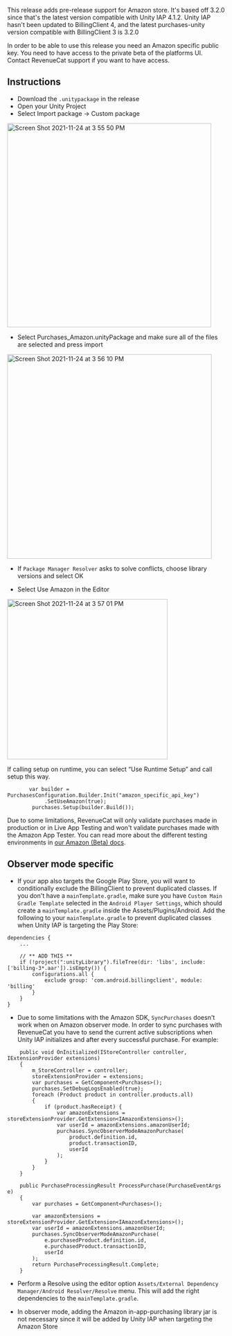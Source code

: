 This release adds pre-release support for Amazon store. It's based off 3.2.0 since that's the latest version compatible with Unity IAP 4.1.2. Unity IAP hasn't been updated to BillingClient 4, and the latest purchases-unity version compatible with BillingClient 3 is 3.2.0

In order to be able to use this release you need an Amazon specific public key. You need to have access to the private beta of the platforms UI. Contact RevenueCat support if you want to have access.

## Instructions
- Download the `.unitypackage` in the release
- Open your Unity Project
- Select Import package -> Custom package
<img width="471" alt="Screen Shot 2021-11-24 at 3 55 50 PM" src="https://user-images.githubusercontent.com/664544/143326927-764cb381-30a7-4d8d-8f3a-3c45c1e9d67f.png">

- Select Purchases_Amazon.unityPackage and make sure all of the files are selected and press import

<img width="472" alt="Screen Shot 2021-11-24 at 3 56 10 PM" src="https://user-images.githubusercontent.com/664544/143326950-ec8d5993-cd9e-468a-9a9a-27fee8a63519.png">

- If `Package Manager Resolver` asks to solve conflicts, choose library versions and select OK

- Select Use Amazon in the Editor

<img width="370" alt="Screen Shot 2021-11-24 at 3 57 01 PM" src="https://user-images.githubusercontent.com/664544/143327015-c0563d7f-df10-41c3-a150-9d14988e7148.png">

If calling setup on runtime, you can select “Use Runtime Setup” and call setup this way.

```
       var builder = PurchasesConfiguration.Builder.Init("amazon_specific_api_key")
            .SetUseAmazon(true);
        purchases.Setup(builder.Build());
```

Due to some limitations, RevenueCat will only validate purchases made in production or in Live App Testing and won't validate purchases made with the Amazon App Tester. You can read more about the different testing environments in [our Amazon (Beta) docs](https://docs.revenuecat.com/docs/amazon-store-beta#sandbox-testing).

## Observer mode specific

- If your app also targets the Google Play Store, you will want to conditionally exclude the BillingClient to prevent duplicated classes. If you don't have a `mainTemplate.gradle`, make sure you have `Custom Main Gradle Template` selected in the `Android Player Settings`, which should create a `mainTemplate.gradle` inside the Assets/Plugins/Android.  Add the following to your `mainTemplate.gradle` to prevent duplicated classes when Unity IAP is targeting the Play Store:

```
dependencies {
    ...
    
    // ** ADD THIS **
    if (!project(":unityLibrary").fileTree(dir: 'libs', include: ['billing-3*.aar']).isEmpty()) {
        configurations.all {
            exclude group: 'com.android.billingclient', module: 'billing'
        }
    }
}
```

- Due to some limitations with the Amazon SDK, `SyncPurchases` doesn't work when on Amazon observer mode. In order to sync purchases with RevenueCat you have to send the current active subscriptions when Unity IAP initializes and after every successful purchase. For example:

```
    public void OnInitialized(IStoreController controller, IExtensionProvider extensions)
    {
        m_StoreController = controller;
        storeExtensionProvider = extensions;
        var purchases = GetComponent<Purchases>();
        purchases.SetDebugLogsEnabled(true);
        foreach (Product product in controller.products.all)
        {
            if (product.hasReceipt) {
                var amazonExtensions = storeExtensionProvider.GetExtension<IAmazonExtensions>();
                var userId = amazonExtensions.amazonUserId;
                purchases.SyncObserverModeAmazonPurchase(
                    product.definition.id,
                    product.transactionID,
                    userId
                );
            }
        }
    }

    public PurchaseProcessingResult ProcessPurchase(PurchaseEventArgs e)
    {
        var purchases = GetComponent<Purchases>();
        
        var amazonExtensions = storeExtensionProvider.GetExtension<IAmazonExtensions>();
        var userId = amazonExtensions.amazonUserId;
        purchases.SyncObserverModeAmazonPurchase(
            e.purchasedProduct.definition.id,
            e.purchasedProduct.transactionID,
            userId
        );
        return PurchaseProcessingResult.Complete;
    }
```


- Perform a Resolve using the editor option `Assets/External Dependency Manager/Android Resolver/Resolve` menu. This will add the right dependencies to the `mainTemplate.gradle`.

- In observer mode, adding the Amazon in-app-purchasing library jar is not necessary since it will be added by Unity IAP when targeting the Amazon Store
